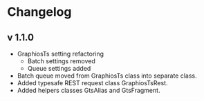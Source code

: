# Changelog
## v 1.1.0
- GraphiosTs setting refactoring
    - Batch settings removed
    - Queue settings added
- Batch queue moved from GraphiosTs class into separate class.
- Added typesafe REST request class GraphiosTsRest.
- Added helpers classes GtsAlias and GtsFragment.